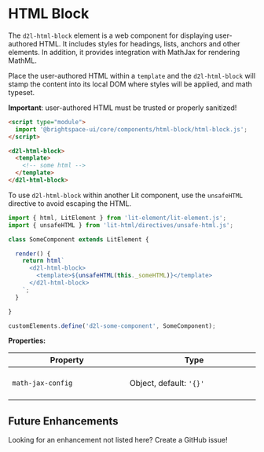 # HTML Block

The `d2l-html-block` element is a web component for displaying user-authored HTML. It includes styles for headings, lists, anchors and other elements.  In addition, it provides integration with MathJax for rendering MathML.

Place the user-authored HTML within a `template` and the `d2l-html-block` will stamp the content into its local DOM where styles will be applied, and math typeset.

**Important**: user-authored HTML must be trusted or properly sanitized!

```html
<script type="module">
  import '@brightspace-ui/core/components/html-block/html-block.js';
</script>

<d2l-html-block>
  <template>
    <!-- some html -->
  </template>
</d2l-html-block>
```

To use `d2l-html-block` within another Lit component, use the `unsafeHTML` directive to avoid escaping the HTML.

```javascript
import { html, LitElement } from 'lit-element/lit-element.js';
import { unsafeHTML } from 'lit-html/directives/unsafe-html.js';

class SomeComponent extends LitElement {

  render() {
    return html`
      <d2l-html-block>
        <template>${unsafeHTML(this._someHTML)}</template>
      </d2l-html-block>
    `;
  }

}

customElements.define('d2l-some-component', SomeComponent);
```

**Properties:**

| &nbsp;&nbsp;&nbsp;&nbsp;&nbsp;&nbsp;&nbsp;&nbsp;&nbsp;&nbsp;&nbsp;&nbsp;&nbsp;&nbsp;&nbsp;&nbsp;&nbsp;&nbsp;Property&nbsp;&nbsp;&nbsp;&nbsp;&nbsp;&nbsp;&nbsp;&nbsp;&nbsp;&nbsp;&nbsp;&nbsp;&nbsp;&nbsp;&nbsp;&nbsp;&nbsp;&nbsp; | &nbsp;&nbsp;&nbsp;&nbsp;&nbsp;&nbsp;&nbsp;&nbsp;&nbsp;&nbsp;&nbsp;&nbsp;&nbsp;&nbsp;&nbsp;&nbsp;&nbsp;&nbsp;&nbsp;&nbsp;&nbsp;&nbsp;&nbsp;&nbsp;&nbsp;&nbsp;Type&nbsp;&nbsp;&nbsp;&nbsp;&nbsp;&nbsp;&nbsp;&nbsp;&nbsp;&nbsp;&nbsp;&nbsp;&nbsp;&nbsp;&nbsp;&nbsp;&nbsp;&nbsp;&nbsp;&nbsp;&nbsp;&nbsp;&nbsp;&nbsp;&nbsp;&nbsp; | Description |
|--|--|--|
| `math-jax-config` | Object, default: `'{}'` | Configuration options for MathJax |

## Future Enhancements

Looking for an enhancement not listed here? Create a GitHub issue!

